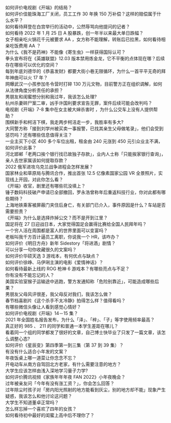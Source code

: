 如何评价电视剧《开端》的结局？  
如何评价佳能珠海工厂关闭，员工工作 30 年换 150 万补偿？这样的赔偿属于什么水平？  
如何看待拜登在白宫举行的活动中，公然辱骂向他提问的记者？  
如何看待 2022 年 1 月 25 日 A 股暴跌，创一年半以来最大单日跌幅？  
女子相亲吃火锅花千元被要求 AA ，女方称不能理解，转账后已拉黑，如何看待相亲吃饭费用 AA ？  
为什么《我不是药神》不能像《寄生虫》一样获得国际认可？  
拳头宣布将在《英雄联盟》12.03 版本禁用炼金龙，它不平衡的点体现在哪？后续存在哪些可以优化的空间？  
每到年底刘德华的《恭喜发财》都要大街小巷无限循环，为什么一首平平无奇的拜年神曲可以火 17 年？  
网曝武汉一小孩参加冬令营时打碎 130 万元文物，目前警方正在组织调解，如何从法律角度分析责任的承担？  
男朋友和闺蜜想分别和我过年，我该怎么处理?  
杭州杀妻碎尸案二审，凶手许国利要求宣告无罪，案件后续可能会改判吗？  
电视剧《开端》7-8 集中在女主被大婶杀害时 ，为什么公交车上没有人提供帮助？  
围棋新手和柯洁下棋，我走两步柯洁走一步，我胜率有多大?  
大同警方称「接到刘学州被买卖一事报警，已找其亲生父母做笔录」，他们会受到惩罚吗？还有哪些信息值得关注？  
一业主买下小区 400 多个车位出租，租金由 240 元涨到 450 元引众业主不满，如何评价此事？  
河北邯郸「老两口挨个银行找已故独子存款」，业内人士称「只能挨家银行查询」，亲人去世家属该如何提取存款？  
2022 俄军进攻乌克兰战争进程会怎样发展？  
国家林业和草原局与腾讯合作，推出首张 12.5 亿像素国家公园 VR 全景照片，实现线上开园，对此你怎么看？  
《开端》收官，剧里还有哪些坑没填上？  
锤子数码科技破产申请已全部撤回，罗永浩曾称年后重返科技行业，你对此都有哪些期待？  
上海地铁乘客被屏蔽门夹住后身亡，有关部门已介入，事件原因是什么？车站是否需要担责？  
《开端》为什么是选择炸掉公交？而不是开到江里？  
国足将在 27 日迎战日本，大家觉得国足会赢得比赛给全国人民拜年吗？  
一个穷人活在周围都是富人的世界里面可以变富吗？  
老板叫我千方百计逼员工离职，你说我一个 HR，该咋办？  
如何评价《明日方舟》新年 Sidestory「将进酒」剧情？  
可以分享一句你收藏很久的文案吗？  
如何评价华硕天选 3 游戏本，有何优点与缺点？  
如何评价徐峥、马伊琍主演的电影《爱情神话》？  
如何看待最新上线的 ROG 枪神 6 游戏本？有哪些亮点与不足？  
你有没有不能忘记的人？  
美国实验室猴子运输途中逃跑，警方发通知称「危险别靠近」，可能造成哪些后果？  
男朋友父母风评很差，我父母反对我们，我该怎么做？  
春节档喜剧片《这个杀手不太冷静》拍得怎么样？值得看吗？  
有哪些微信头像让人看到感觉心情好？  
如何评价电视剧《开端》14－15 集？  
2021 年全国姓名报告发布，为什么「泽」、「梓」、「子」等字使用频率最高？  
真正好的 985 、 211 的同学和普通一本学生差距在哪儿？  
看着同一个组的同学都发了很好的文章，自己博士快毕业了只发了一篇文章，该怎么调整心态?  
如何评价《星辰变》第四季第一到三集（第 37 到 39 集）？  
有没有什么适合小年发的文案？  
年夜饭桌上哪一道菜让你念念不忘？  
开电动车从南方自驾回北方老家，有什么需要注意的地方？  
大学生应该怎样由浅入深地学习量子力学?  
如何评价腾讯视频《家族年年年夜 FAN 2022》小年夜晚会？  
过年被亲友问「今年有没有涨工资？」，你会怎么回答？  
过年除尘时孩子对「房内阳光照射的地方能看到灰尘，别的地方却不能」现象产生疑惑，我该怎么和他讨论这问题？  
大学生不知道董卓正常吗？  
怎么样忘掉一个喜欢了四年的女孩？  
如何看待初中最好的闺蜜上高中后不理你了？  
